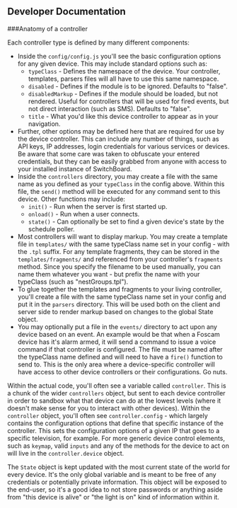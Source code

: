 Developer Documentation
---
###Anatomy of a controller

Each controller type is defined by many different components:
 - Inside the ```config/config.js``` you'll see the basic configuration options for any given device.  This may include standard options such as:
   - ```typeClass``` - Defines the namespace of the device.  Your controller, templates, parsers files will all have to use this same namespace.
   - ```disabled``` - Defines if the module is to be ignored.  Defaults to "false".
   - ```disabledMarkup``` - Defines if the module should be loaded, but not rendered.  Useful for controllers that will be used for fired events, but not direct interaction (such as SMS).  Defaults to "false".
   - ```title``` - What you'd like this device controller to appear as in your navigation.
 - Further, other options may be defined here that are required for use by the device controller.  This can include any number of things, such as API keys, IP addresses, login credentials for various services or devices.  Be aware that some care was taken to obfuscate your entered credentials, but they can be easily grabbed from anyone with access to your installed instance of SwitchBoard.
 - Inside the ```controllers``` directory, you may create a file with the same name as you defined as your ```typeClass``` in the config above.  Within this file, the ```send()``` method will be executed for any command sent to this device.  Other functions may include:
   - ```init()``` - Run when the server is first started up.
   - ```onload()``` - Run when a user connects.
   - ```state()``` - Can optionally be set to find a given device's state by the schedule poller.
 - Most controllers will want to display markup.  You may create a template file in ```templates/``` with the same typeClass name set in your config - with the ```.tpl``` suffix.  For any template fragments, they can be stored in the ```templates/fragments/``` and referenced from your controller's ```fragments``` method.  Since you specify the filename to be used manually, you can name them whatever you want - but prefix the name with your typeClass (such as "nestGroups.tpl").
 - To glue together the templates and fragments to your living controller, you'll create a file with the same typeClass name set in your config and put it in the ```parsers``` directory.  This will be used both on the client and server side to render markup based on changes to the global State object.
 - You may optionally put a file in the ```events/``` directory to act upon any device based on an event.  An example would be that when a Foscam device has it's alarm armed, it will send a command to issue a voice command if that controller is configured.  The file must be named after the typeClass name defined and will need to have a ```fire()``` function to send to.  This is the only area where a device-specific controller will have access to other device controllers or their configurations.  Go nuts.

Within the actual code, you'll often see a variable called ```controller```.  This is a chunk of the wider ```controllers``` object, but sent to each device controller in order to sandbox what that device can do at the lowest levels (where it doesn't make sense for you to interact with other devices).  Within the ```controller``` object, you'll often see ```controller.config``` - which largely contains the configuration options that define that specific instance of the controller.  This sets the configuration options of a given IP that goes to a specific television, for example.  For more generic device control elements, such as ```keymap```, valid ```inputs``` and any of the methods for the device to act on will live in the ```controller.device``` object.

The ```State``` object is kept updated with the most current state of the world for every device.  It's the only global variable and is meant to be free of any credentials or potentially private information.  This object will be exposed to the end-user, so it's a good idea to not store passwords or anything aside from "this device is alive" or "the light is on" kind of information within it.
